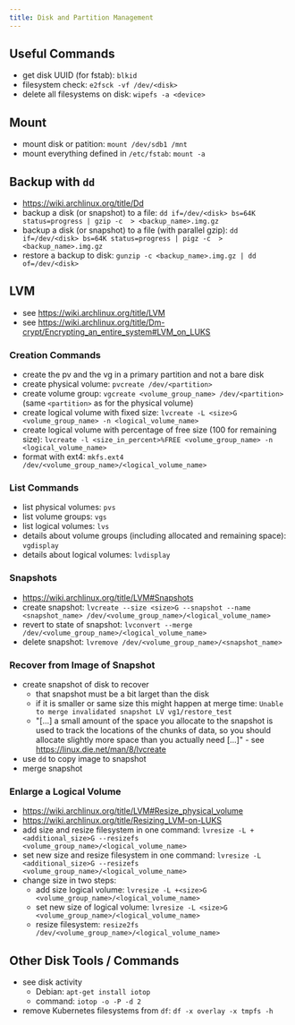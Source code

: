 ```yaml
---
title: Disk and Partition Management
---
```


## Useful Commands
- get disk UUID (for fstab): `blkid`
- filesystem check: `e2fsck -vf /dev/<disk>`
- delete all filesystems on disk: `wipefs -a <device>`

## Mount
- mount disk or patition: `mount /dev/sdb1 /mnt`
- mount everything defined in `/etc/fstab`: `mount -a`

## Backup with `dd`
- https://wiki.archlinux.org/title/Dd
- backup a disk (or snapshot) to a file: `dd if=/dev/<disk> bs=64K status=progress | gzip -c  > <backup_name>.img.gz`
- backup a disk (or snapshot) to a file (with parallel gzip): `dd if=/dev/<disk> bs=64K status=progress | pigz -c  > <backup_name>.img.gz`
- restore a backup to disk: `gunzip -c <backup_name>.img.gz | dd of=/dev/<disk>`

## LVM
- see https://wiki.archlinux.org/title/LVM
- see https://wiki.archlinux.org/title/Dm-crypt/Encrypting_an_entire_system#LVM_on_LUKS

### Creation Commands
- create the pv and the vg in a primary partition and not a bare disk
- create physical volume: `pvcreate /dev/<partition>`
- create volume group: `vgcreate <volume_group_name> /dev/<partition>` (same `<partition>` as for the physical volume)
- create logical volume with fixed size: `lvcreate -L <size>G <volume_group_name> -n <logical_volume_name>`
- create logical volume with percentage of free size (100 for remaining size): `lvcreate -l <size_in_percent>%FREE <volume_group_name> -n <logical_volume_name>`
- format with ext4: `mkfs.ext4 /dev/<volume_group_name>/<logical_volume_name>`

### List Commands
- list physical volumes: `pvs`
- list volume groups: `vgs`
- list logical volumes: `lvs`
- details about volume groups (including allocated and remaining space): `vgdisplay`
- details about logical volumes: `lvdisplay`

### Snapshots
- https://wiki.archlinux.org/title/LVM#Snapshots
- create snapshot: `lvcreate --size <size>G --snapshot --name <snapshot_name> /dev/<volume_group_name>/<logical_volume_name>`
- revert to state of snapshot: `lvconvert --merge /dev/<volume_group_name>/<logical_volume_name>`
- delete snapshot: `lvremove /dev/<volume_group_name>/<snapshot_name>`

### Recover from Image of Snapshot
- create snapshot of disk to recover
  - that snapshot must be a bit larget than the disk
  - if it is smaller or same size this might happen at merge time: `Unable to merge invalidated snapshot LV vg1/restore_test`
  - "[...] a small amount of the space you allocate to the snapshot is used to track the locations of the chunks of data, so you should allocate slightly more space than you actually need [...]" - see https://linux.die.net/man/8/lvcreate
- use `dd` to copy image to snapshot
- merge snapshot

### Enlarge a Logical Volume
- https://wiki.archlinux.org/title/LVM#Resize_physical_volume
- https://wiki.archlinux.org/title/Resizing_LVM-on-LUKS
- add size and resize filesystem in one command: `lvresize -L +<additional_size>G --resizefs <volume_group_name>/<logical_volume_name>`
- set new size and resize filesystem in one command: `lvresize -L <additional_size>G --resizefs <volume_group_name>/<logical_volume_name>`
- change size in two steps:
  - add size logical volume: `lvresize -L +<size>G <volume_group_name>/<logical_volume_name>`
  - set new size of logical volume: `lvresize -L <size>G <volume_group_name>/<logical_volume_name>`
  - resize filesystem: `resize2fs /dev/<volume_group_name>/<logical_volume_name>`

## Other Disk Tools / Commands
- see disk activity
  - Debian: `apt-get install iotop`
  - command: `iotop -o -P -d 2`
- remove Kubernetes filesystems from `df`: `df -x overlay -x tmpfs -h`
